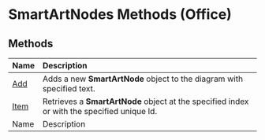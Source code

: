 
# SmartArtNodes Methods (Office)

## Methods



|**Name**|**Description**|
|:-----|:-----|
| [Add](51254d1a-0395-2b40-842c-84ba3d52a98b.md)|Adds a new  **SmartArtNode** object to the diagram with specified text.|
| [Item](d31c7f8f-30d8-6a5e-ec06-88833f17b0d2.md)|Retrieves a  **SmartArtNode** object at the specified index or with the specified unique Id.|
|Name|Description|
